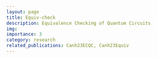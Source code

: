 ```yaml
---
layout: page
title: Equiv-check
description: Equivalence Checking of Quantum Circuits
img: 
importance: 3
category: research
related_publications: Canh23ECQC, Canh23Equiv
---
```

